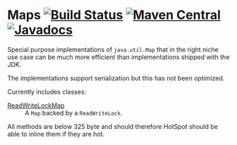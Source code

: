 Maps [![Build Status](https://travis-ci.org/marschall/maps.svg)](https://travis-ci.org/marschall/maps) [![Maven Central](https://maven-badges.herokuapp.com/maven-central/com.github.marschall/maps/badge.svg)](https://maven-badges.herokuapp.com/maven-central/com.github.marschall/maps) [![Javadocs](http://www.javadoc.io/badge/com.github.marschall/maps.svg)](http://www.javadoc.io/doc/com.github.marschall/maps)
=====

Special purpose implementations of `java.util.Map` that in the right niche use case can be much more efficient than implementations shipped with the JDK.

The implementations support serialization but this has not been optimized.

Currently includes classes:
<dl>
<dt><a href="http://static.javadoc.io/com.github.marschall/maps/1.0.0/com/github/marschall/maps/com.github.marschall.maps.ReadWriteLockMap.html">ReadWriteLockMap</a></dt>
<dd>A <code>Map</code> backed by a <code>ReadWriteLock</code>.</dd>
</dl>

All methods are below 325 byte and should therefore HotSpot should be able to inline them if they are hot.

